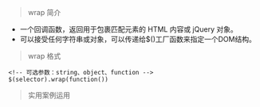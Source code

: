 > wrap 简介
- 一个回调函数，返回用于包裹匹配元素的 HTML 内容或 jQuery 对象。
- 可以接受任何字符串或对象，可以传递给$()工厂函数来指定一个DOM结构。

> wrap 格式
```
<!-- 可选参数：string、object、function -->
$(selector).wrap(function())
```

> 实用案例运用